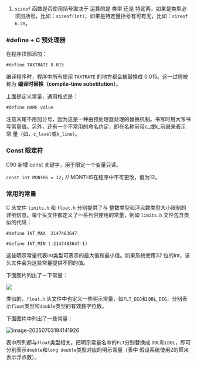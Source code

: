 1. `sizeof` 函数是否使用括号取决于 运算的是 类型 还是 特定两，如果是类型必须加括号，比如：`sizeof(int)`，如果是特定量括号有可有无，比如：`sizeof 6.28`。

### #define + C 预处理器

在程序顶部添加：

`#define TAXTRATE 0.015` 

编译程序时，程序中所有使用 `TAXTRATE` 的地方都会被替换成 0.015。这一过程被称为 **编译时替换（compile-time substitution）**。

上面是定义常量，通用格式是：

`#define NAME value`

注意末尾不用加分号，因为这是一种由预处理器处理的替换机制。书写时用大写书写常量值。另外，还有一个不常用的命名约定，即在名称前带c_或k_前缀来表示常 量（如，`c_level`或`k_line`）。

### Const 限定符

C90 新增 const 关键字，用于限定一个变量只读。

`const int MONTHS = 12;` // MONTHS在程序中不可更改，值为12。

### 常用的常量

C 头文件 `limits.h` 和 `float.h` 分别提供了与 整数类型和浮点数类型大小限制的详细信息。每个头文件都定义了一系列供使用的常量，例如 `limits.h` 文件包含类似的代码：

`#define INT_MAX  2147483647`

`#define INT_MIN (-2147483647-1)`

这些明示常量代表int类型可表示的最大值和最小值。如果系统使用32 位的int，该头文件会为这些常量提供不同的值。

下面图片列出了一下常量：

![](https://note-austen-1256667106.cos.ap-beijing.myqcloud.com/2025-07-03-113617.jpg)

类似的，`float.h` 头文件中也定义一些明示常量，如`FLT_DIG`和 `DBL_DIG`，分别表示`float`类型和`double`类型的有效数字位数。

下面图片中列出了一些常量：

![image-20250703194141926](https://note-austen-1256667106.cos.ap-beijing.myqcloud.com/2025-07-03-114146.png)

表中所列都与`float`类型相关。把明示常量名中的`FLT`分别替换成 `DBL`和`LDBL`，即可分别表示`double`和`long double`类型对应的明示常量（表中 假设系统使用2的幂来表示浮点数）。
